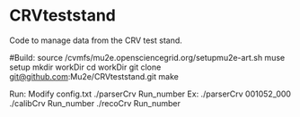 # CRVteststand
Code to manage data from the CRV test stand.

#Build:
source /cvmfs/mu2e.opensciencegrid.org/setupmu2e-art.sh 
muse setup
mkdir workDir
cd workDir
git clone git@github.com:Mu2e/CRVteststand.git
make

Run:
Modify config.txt 
./parserCrv Run_number
Ex: ./parserCrv 001052_000
./calibCrv Run_number
./recoCrv Run_number
